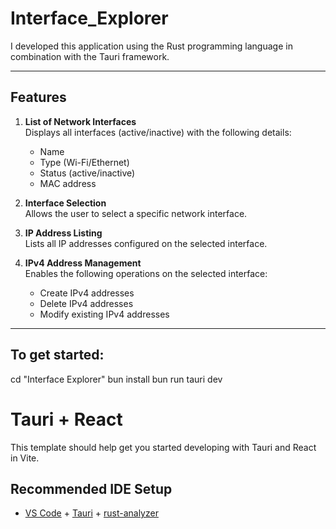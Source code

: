 # Interface_Explorer

I developed this application using the Rust programming language in combination with the Tauri framework.  

---

## Features

1. **List of Network Interfaces**  
   Displays all interfaces (active/inactive) with the following details:  
   - Name  
   - Type (Wi-Fi/Ethernet)  
   - Status (active/inactive)  
   - MAC address  

2. **Interface Selection**  
   Allows the user to select a specific network interface.

3. **IP Address Listing**  
   Lists all IP addresses configured on the selected interface.

4. **IPv4 Address Management**  
   Enables the following operations on the selected interface:  
   - Create IPv4 addresses  
   - Delete IPv4 addresses  
   - Modify existing IPv4 addresses

----

## To get started:
  cd "Interface Explorer"
  bun install
  bun run tauri dev
  # Tauri + React

This template should help get you started developing with Tauri and React in Vite.

## Recommended IDE Setup

- [VS Code](https://code.visualstudio.com/) + [Tauri](https://marketplace.visualstudio.com/items?itemName=tauri-apps.tauri-vscode) + [rust-analyzer](https://marketplace.visualstudio.com/items?itemName=rust-lang.rust-analyzer)

